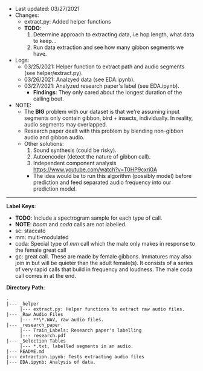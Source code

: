 * Last updated: 03/27/2021
* Changes: 
     - extract.py: Added helper functions
     - **TODO**: 
          1) Determine approach to extracting data, i.e hop length, what 
          data to keep...
          2) Run data extraction and see how many gibbon segments we have. 
* Logs:
     - 03/25/2021: Helper function to extract path and audio segments 
     (see helper/extract.py).
     - 03/26/2021: Analzyed data (see EDA.ipynb).
     - 03/27/2021: Analyzed research paper's label (see EDA.ipynb).
          - **Findings**: They only cared about the longest duration of the 
          calling bout.           
* NOTE: 
     - The **BIG** problem with our dataset is that we're assuming input 
     segments only contain gibbon, bird + insects, individually. In reality, 
     audio segments may overlapped. 
     - Research paper dealt with this problem by blending non-gibbon audio 
     and gibbon audio.
     - Other solutions:
          1) Sound synthesis (could be risky).
          2) Autoencoder (detect the nature of gibbon call).
          3) Independent component analysis 
          https://www.youtube.com/watch?v=T0HP9cxri0A
          - The idea would be to run this algorithm (possibly model) before 
          prediction and feed separated audio frequency into our prediction 
          model. 
---
**Label Keys**:
* **TODO**: Include a spectrogram sample for each type of call.
* **NOTE**: *boom* and *coda* calls are not labelled. 
* sc: staccato 
* mm: multi-modulated
* coda: Special type of *mm* call which the male only makes in response to the female great call
* gc: great call. These are made by female gibbons. Immatures may also join in but will be quieter than the adult female(s). It consists of a series of very rapid calls that build in frequency and loudness. The male coda call comes in at the end.

**Directory Path**:
```
.
|--- _helper 
     |--- extract.py: Helper functions to extract raw audio files. 
|--- _Raw Audio Files
     |--- **\*.WAV, raw audio files.
|--- _research_paper
     |--- Train_Labels: Research paper's labelling
     |--- research.pdf
|--- _Selection Tables
     |--- *.txt, labelled segments in an audio.
|--- README.md
|--- extraction.ipynb: Tests extracting audio files 
|--- EDA.ipynb: Analysis of data. 
```